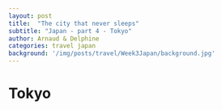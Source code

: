 ```yaml
---
layout: post
title:  "The city that never sleeps"
subtitle: "Japan - part 4 - Tokyo"
author: Arnaud & Delphine
categories: travel japan
background: '/img/posts/travel/Week3Japan/background.jpg'
---
```


# Tokyo


